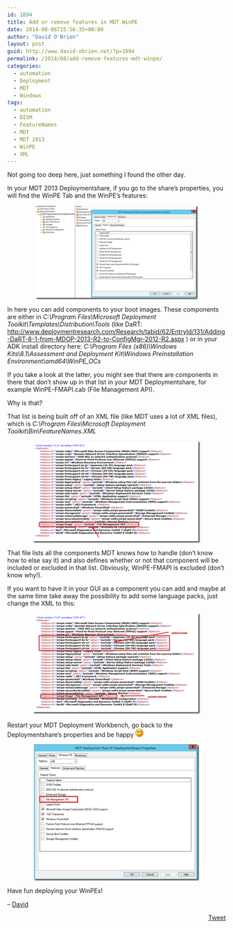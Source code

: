 ```yaml
---
id: 1894
title: Add or remove features in MDT WinPE
date: 2014-08-06T15:56:35+00:00
author: "David O'Brien"
layout: post
guid: http://www.david-obrien.net/?p=1894
permalink: /2014/08/add-remove-features-mdt-winpe/
categories:
  - automation
  - Deployment
  - MDT
  - Windows
tags:
  - automation
  - DISM
  - FeatureNames
  - MDT
  - MDT 2013
  - WinPE
  - XML
---
```

Not going too deep here, just something I found the other day.

In your MDT 2013 Deploymentshare, if you go to the share&#8217;s properties, you will find the WinPE Tab and the WinPE&#8217;s features:

<a href="/media/2014/12/image11.png" onclick="_gaq.push(['_trackEvent', 'outbound-article', '/media/2014/12/image11.png', '']);" ><img title="image" style="border-top: 0px; border-right: 0px; background-image: none; border-bottom: 0px; float: none; padding-top: 0px; padding-left: 0px; margin-left: auto; border-left: 0px; display: block; padding-right: 0px; margin-right: auto" border="0" alt="image" src="/media/2014/12/image_thumb11.png" width="375" height="217" /></a>

In here you can add components to your boot images. These components are either in _C:\Program Files\Microsoft Deployment Toolkit\Templates\Distribution\Tools_ (like DaRT: <a href="http://www.deploymentresearch.com/Research/tabid/62/EntryId/131/Adding-DaRT-8-1-from-MDOP-2013-R2-to-ConfigMgr-2012-R2.aspx" onclick="_gaq.push(['_trackEvent', 'outbound-article', 'http://www.deploymentresearch.com/Research/tabid/62/EntryId/131/Adding-DaRT-8-1-from-MDOP-2013-R2-to-ConfigMgr-2012-R2.aspx', 'http://www.deploymentresearch.com/Research/tabid/62/EntryId/131/Adding-DaRT-8-1-from-MDOP-2013-R2-to-ConfigMgr-2012-R2.aspx']);" title="http://www.deploymentresearch.com/Research/tabid/62/EntryId/131/Adding-DaRT-8-1-from-MDOP-2013-R2-to-ConfigMgr-2012-R2.aspx">http://www.deploymentresearch.com/Research/tabid/62/EntryId/131/Adding-DaRT-8-1-from-MDOP-2013-R2-to-ConfigMgr-2012-R2.aspx</a> ) or in your ADK install directory here: _C:\Program Files (x86)\Windows Kits\8.1\Assessment and Deployment Kit\Windows Preinstallation Environment\amd64\WinPE_OCs_

If you take a look at the latter, you might see that there are components in there that don&#8217;t show up in that list in your MDT Deploymentshare, for example WinPE-FMAPI.cab (File Management API).

Why is that?

That list is being built off of an XML file (like MDT uses a lot of XML files), which is _C:\Program Files\Microsoft Deployment Toolkit\Bin\FeatureNames.XML_

<a href="/media/2014/12/image12.png" onclick="_gaq.push(['_trackEvent', 'outbound-article', '/media/2014/12/image12.png', '']);" ><img title="image" style="border-top: 0px; border-right: 0px; background-image: none; border-bottom: 0px; float: none; padding-top: 0px; padding-left: 0px; margin-left: auto; border-left: 0px; display: block; padding-right: 0px; margin-right: auto" border="0" alt="image" src="/media/2014/12/image_thumb12.png" width="386" height="235" /></a>

That file lists all the components MDT knows how to handle (don&#8217;t know how to else say it) and also defines whether or not that component will be included or excluded in that list. Obviously, WinPE-FMAPI is excluded (don&#8217;t know why!).

If you want to have it in your GUI as a component you can add and maybe at the same time take away the possibility to add some language packs, just change the XML to this:

<p align="center">
  <a href="/media/2014/12/image13.png" onclick="_gaq.push(['_trackEvent', 'outbound-article', '/media/2014/12/image13.png', '']);" ><img title="image" style="border-top: 0px; border-right: 0px; background-image: none; border-bottom: 0px; padding-top: 0px; padding-left: 0px; margin: 0px; border-left: 0px; display: inline; padding-right: 0px" border="0" alt="image" src="/media/2014/12/image_thumb13.png" width="386" height="232" /></a>
</p>

Restart your MDT Deployment Workbench, go back to the Deploymentshare&#8217;s properties and be happy <img class="img-responsive wlEmoticon wlEmoticon-smile" style="border-top-style: none; border-bottom-style: none; border-right-style: none; border-left-style: none" alt="Smile" src="/media/2014/12/wlEmoticon-smile.png" />

<a href="/media/2014/12/image14.png" onclick="_gaq.push(['_trackEvent', 'outbound-article', '/media/2014/12/image14.png', '']);" ><img title="image" style="border-top: 0px; border-right: 0px; background-image: none; border-bottom: 0px; float: none; padding-top: 0px; padding-left: 0px; margin-left: auto; border-left: 0px; display: block; padding-right: 0px; margin-right: auto" border="0" alt="image" src="/media/2014/12/image_thumb14.png" width="382" height="314" /></a>

Have fun deploying your WinPEs!

&#8211; <a href="http://www.twitter.com/david_obrien" onclick="_gaq.push(['_trackEvent', 'outbound-article', 'http://www.twitter.com/david_obrien', 'David']);" target="_blank">David</a>

<div style="float: right; margin-left: 10px;">
  <a href="https://twitter.com/share" onclick="_gaq.push(['_trackEvent', 'outbound-article', 'https://twitter.com/share', 'Tweet']);" class="twitter-share-button" data-hashtags="automation,DISM,FeatureNames,MDT,MDT+2013,WinPE,XML" data-count="vertical" data-url="http://www.david-obrien.net/2014/08/add-remove-features-mdt-winpe/">Tweet</a>
</div>
